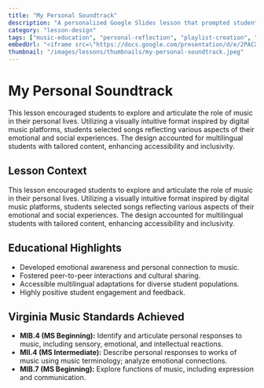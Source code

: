 ```yaml
---
title: "My Personal Soundtrack"
description: "A personalized Google Slides lesson that prompted students to reflect on their emotional connections to music. Students curated their own playlists responding to a variety of prompts, fostering introspection, cultural sharing, and peer collaboration."
category: "lesson-design"
tags: ["music-education", "personal-reflection", "playlist-creation", "Google-Slides", "student-collaboration"]
embedUrl: "<iframe src=\"https://docs.google.com/presentation/d/e/2PACX-1vTfX1Xk4BoQSWsh3gLVSmZxzQYWugxyiH9TZ5eqPAisB5qoCcIfj1sHQb0Gv6VroA/pubembed?start=false&loop=false&delayms=3000\" frameborder=\"0\" width=\"960\" height=\"569\" allowfullscreen=\"true\" mozallowfullscreen=\"true\" webkitallowfullscreen=\"true\"></iframe>"
thumbnail: "/images/lessons/thumbnails/my-personal-soundtrack.jpeg"
---
```


# My Personal Soundtrack

This lesson encouraged students to explore and articulate the role of music in their personal lives. Utilizing a visually intuitive format inspired by digital music platforms, students selected songs reflecting various aspects of their emotional and social experiences. The design accounted for multilingual students with tailored content, enhancing accessibility and inclusivity.

## Lesson Context

This lesson encouraged students to explore and articulate the role of music in their personal lives. Utilizing a visually intuitive format inspired by digital music platforms, students selected songs reflecting various aspects of their emotional and social experiences. The design accounted for multilingual students with tailored content, enhancing accessibility and inclusivity.

## Educational Highlights

* Developed emotional awareness and personal connection to music.
* Fostered peer-to-peer interactions and cultural sharing.
* Accessible multilingual adaptations for diverse student populations.
* Highly positive student engagement and feedback.

## Virginia Music Standards Achieved

* **MIB.4 (MS Beginning):** Identify and articulate personal responses to music, including sensory, emotional, and intellectual reactions.
* **MII.4 (MS Intermediate):** Describe personal responses to works of music using music terminology; analyze emotional connections.
* **MIB.7 (MS Beginning):** Explore functions of music, including expression and communication. 